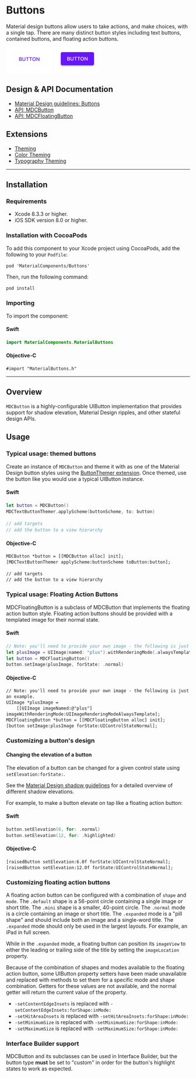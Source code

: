 <!--docs:
title: "Buttons"
layout: detail
section: components
excerpt: "Material design buttons allow users to take actions, and make choices, with a single tap."
iconId: button
path: /catalog/buttons/
api_doc_root: true
-->

# Buttons

Material design buttons allow users to take actions, and make choices, with a single tap. There are
many distinct button styles including text buttons, contained buttons, and floating action buttons.

<img src="docs/assets/text.gif" alt="An animation showing a Material Design text button." width="128"> <img src="docs/assets/contained.gif" alt="An animation showing a Material Design contained button." width="128">

## Design & API Documentation

<ul class="icon-list">
  <li class="icon-list-item icon-list-item--spec"><a href="https://material.io/go/design-buttons">Material Design guidelines: Buttons</a></li>
  <li class="icon-list-item icon-list-item--link"><a href="https://material.io/components/ios/catalog/buttons/api-docs/Classes/MDCButton.html">API: MDCButton</a></li>
  <li class="icon-list-item icon-list-item--link"><a href="https://material.io/components/ios/catalog/buttons/api-docs/Classes/MDCFloatingButton.html">API: MDCFloatingButton</a></li>
</ul>

## Extensions

<ul class="icon-list">
  <li class="icon-list-item icon-list-item--link"><a href="docs/theming.md">Theming</a></li>
  <li class="icon-list-item icon-list-item--link"><a href="docs/color-theming.md">Color Theming</a></li>
  <li class="icon-list-item icon-list-item--link"><a href="docs/typography-theming.md">Typography Theming</a></li>
</ul>

- - -

## Installation

### Requirements

- Xcode 8.3.3 or higher.
- iOS SDK version 8.0 or higher.

### Installation with CocoaPods

To add this component to your Xcode project using CocoaPods, add the following to your `Podfile`:

```
pod 'MaterialComponents/Buttons'
```
<!--{: .code-renderer.code-renderer--install }-->

Then, run the following command:

```bash
pod install
```

### Importing

To import the component:

<!--<div class="material-code-render" markdown="1">-->
#### Swift
```swift
import MaterialComponents.MaterialButtons
```

#### Objective-C

```objc
#import "MaterialButtons.h"
```
<!--</div>-->

- - -

## Overview

`MDCButton` is a highly-configurable UIButton implementation that provides support for shadow
elevation, Material Design ripples, and other stateful design APIs.

## Usage

### Typical usage: themed buttons

Create an instance of `MDCButton` and theme it with as one of the Material Design button styles
using the [ButtonThemer extension](docs/theming.md). Once themed, use the button like you would use
a typical UIButton instance.

<!--<div class="material-code-render" markdown="1">-->
#### Swift
```swift
let button = MDCButton()
MDCTextButtonThemer.applyScheme(buttonScheme, to: button)

// add targets
// add the button to a view hierarchy
```

#### Objective-C

```objc
MDCButton *button = [[MDCButton alloc] init];
[MDCTextButtonThemer applyScheme:buttonScheme toButton:button];

// add targets
// add the button to a view hierarchy
```
<!--</div>-->

### Typical usage: Floating Action Buttons

MDCFloatingButton is a subclass of MDCButton that implements the floating action button style.
Floating action buttons should be provided with a templated image for their normal state.

<!--<div class="material-code-render" markdown="1">-->
#### Swift

```swift
// Note: you'll need to provide your own image - the following is just an example.
let plusImage = UIImage(named: "plus").withRenderingMode(.alwaysTemplate)
let button = MDCFloatingButton()
button.setImage(plusImage, forState: .normal)
```

#### Objective-C

```objc
// Note: you'll need to provide your own image - the following is just an example.
UIImage *plusImage =
    [[UIImage imageNamed:@"plus"] imageWithRenderingMode:UIImageRenderingModeAlwaysTemplate];
MDCFloatingButton *button = [[MDCFloatingButton alloc] init];
[button setImage:plusImage forState:UIControlStateNormal];
```
<!--</div>-->

### Customizing a button's design

#### Changing the elevation of a button

The elevation of a button can be changed for a given control state using `setElevation:forState:`.

See the [Material Design shadow guidelines](https://material.io/guidelines/what-is-material/elevation-shadows.html) for a detailed
overview of different shadow elevations.

For example, to make a button elevate on tap like a floating action button:

<!--<div class="material-code-render" markdown="1">-->
#### Swift
```swift
button.setElevation(6, for: .normal)
button.setElevation(12, for: .highlighted)
```

#### Objective-C

```objc
[raisedButton setElevation:6.0f forState:UIControlStateNormal];
[raisedButton setElevation:12.0f forState:UIControlStateNormal];
```
<!--</div>-->

### Customizing floating action buttons

A floating action button can be configured with a combination of `shape` and `mode`. The 
`.default` shape is a 56-point circle containing a single image or short title. The `.mini` shape
is a smaller, 40-point circle.  The `.normal` mode is a circle containing an image or short title.
The `.expanded` mode is a "pill shape" and should include both an image and a single-word title. The
`.expanded` mode should only be used in the largest layouts. For example, an iPad in full screen.

While in the `.expanded` mode, a floating button can position its `imageView` to either the leading
or trailing side of the title by setting the `imageLocation` property.

Because of the combination of shapes and modes available to the floating action button, some
UIButton property setters have been made unavailable and replaced with methods to set them for a 
specific mode and shape combination. Getters for these values are not available, and the normal
getter will return the current value of the property.

* `-setContentEdgeInsets` is replaced with `-setContentEdgeInsets:forShape:inMode:`
* `-setHitAreaInsets` is replaced with `-setHitAreaInsets:forShape:inMode:`
* `-setMinimumSize` is replaced with `-setMinimumSize:forShape:inMode:`
* `-setMaximumSize` is replaced with `-setMaximumSize:forShape:inMode:`

### Interface Builder support

MDCButton and its subclasses can be used in Interface Builder, but the button type **must** be set
to "custom" in order for the button's highlight states to work as expected.
